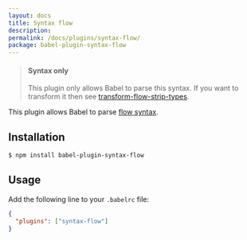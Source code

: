 ```yaml
---
layout: docs
title: Syntax flow
description:
permalink: /docs/plugins/syntax-flow/
package: babel-plugin-syntax-flow
---
```


<blockquote class="babel-callout babel-callout-info">
  <h4>Syntax only</h4>
  <p>
    This plugin only allows Babel to parse this syntax. If you want to transform it then
    see <a href="/docs/plugins/transform-flow-strip-types">transform-flow-strip-types</a>.
  </p>
</blockquote>

This plugin allows Babel to parse [flow syntax](http://flowtype.org/docs/quick-reference.html#_).

## Installation

```sh
$ npm install babel-plugin-syntax-flow
```

## Usage

Add the following line to your `.babelrc` file:

```json
{
  "plugins": ["syntax-flow"]
}
```
